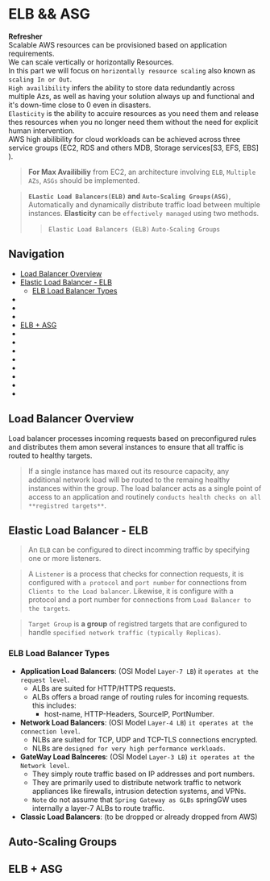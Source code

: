 # ELB && ASG

**Refresher**</br>
Scalable AWS resources can be provisioned based on application requirements.</br>
We can scale vertically or horizontally Resources.</br>
In this part we will focus on `horizontally resource scaling` also known as `scaling In or Out`.</br>
`High availibility` infers the ability to store data redundantly across multiple Azs, as well as having your solution always up and functional and it's down-time close to 0 even in disasters.<br>
`Elasticity` is the ability to accuire resources as you need them and release thes resources when you no longer need them without the need for explicit human intervention.</br>
AWS high abilibility for cloud workloads can be achieved across three service groups (EC2, RDS and others MDB, Storage services[S3, EFS, EBS] ).</br>
>**For Max Availibiliy** from EC2, an architecture involving `ELB`, `Multiple AZs`, `ASGs` should be implemented.

>**`ELastic Load Balancers(ELB)` and `Auto-Scaling Groups(ASG)`**, Automatically and dynamically distribute traffic load between multiple instances.
>**Elasticity** can be `effectively managed` using two methods.
>>`Elastic Load Balancers (ELB)`
>>`Auto-Scaling Groups`

## Navigation
- [Load Balancer Overview](#Load-Balancer-Overview)
- [Elastic Load Balancer - ELB](#Elastic-Load-Balancer---ELB)
  - [ELB Load Balancer Types](#ELB-Load-Balancer-Types)
- [](#)
- [](#)
- [](#)
- [ELB + ASG ](``#ELB-+-ASG``)
- [](#)
- [](#)
- [](#)
- [](#)
- [](#)
- [](#)
- [](#)
- [](#)

## Load Balancer Overview
Load balancer processes incoming requests based on preconfigured rules and distributes them amon several instances to ensure that all traffic is routed to healthy targets.
>If a single instance has maxed out its resource capacity, any additional network load will be routed to the remaing healthy instances within the group.
>The load balancer acts as a single point of access to an application and routinely `conducts health checks on all **registred targets**`.


## Elastic Load Balancer - ELB
> An `ELB` can be configured to direct incomming traffic by specifying one or more listeners.

> A `Listener` is a process that checks for connection requests, it is configured with `a protocol` and `port number` for connections from `Clients to the Load balancer`. Likewise, it is configure with a protocol and a port number for connections from `Load Balancer to the targets`.

> `Target Group` is **a group** of registred targets that are configured to handle `specified network traffic (typically Replicas)`.
### ELB Load Balancer Types
- **Application Load Balancers**: (OSI Model `Layer-7 LB`) it `operates at the request level`.
  - ALBs are suited for HTTP/HTTPS requests.
  - ALBs offers a broad range of routing rules for incoming requests. this includes:
    - host-name, HTTP-Headers, SourceIP, PortNumber.
- **Network Load Balancers**: (OSI Model `Layer-4 LB`) `it operates at the connection level`.
  - NLBs are suited for TCP, UDP and TCP-TLS connections encrypted.
  - NLBs are `designed for very high performance workloads`.
- **GateWay Load Balnceres**: (OSI Model `Layer-3 LB`) `it operates at the Network level`.
  - They simply route traffic based on IP addresses and port numbers.
  - They are primarily used to distribute network traffic to network appliances like firewalls, intrusion detection systems, and VPNs.
  - `Note` do not assume that `Spring Gateway as GLBs` springGW uses internally a layer-7 ALBs to route traffic. 
- **Classic Load Balancers**: (to be dropped or already dropped from AWS)


## Auto-Scaling Groups


## ELB + ASG 
